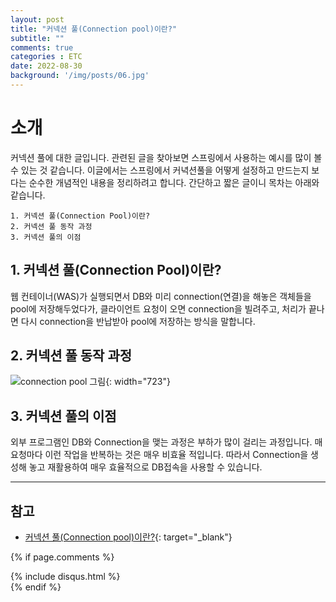 ```yaml
---
layout: post
title: "커넥션 풀(Connection pool)이란?"
subtitle: ""
comments: true
categories : ETC
date: 2022-08-30
background: '/img/posts/06.jpg'
---
```


# 소개
커넥션 풀에 대한 글입니다.
관련된 글을 찾아보면 스프링에서 사용하는 예시를 많이 볼 수 있는 것 같습니다.
이글에서는 스프링에서 커녁션풀을 어떻게 설정하고 만드는지 보다는 순수한 개념적인 내용을 정리하려고 합니다.
간단하고 짧은 글이니
목차는 아래와 같습니다.
```
1. 커넥션 풀(Connection Pool)이란?
2. 커넥션 풀 동작 과정
3. 커넥션 풀의 이점
```

## 1. 커넥션 풀(Connection Pool)이란?
웹 컨테이너(WAS)가 실행되면서 DB와 미리 connection(연결)을 해놓은 객체들을 pool에 저장해두었다가,
클라이언트 요청이 오면 connection을 빌려주고, 
처리가 끝나면 다시 connection을 반납받아 pool에 저장하는 방식을 말합니다.

## 2. 커넥션 풀 동작 과정
![connection pool 그림](https://linked2ev.github.io/assets/img/devlog/201908/cp-s1.png){: width="723"}

## 3. 커넥션 풀의 이점
외부 프로그램인 DB와 Connection을 맺는 과정은 부하가 많이 걸리는 과정입니다.
매 요청마다 이런 작업을 반복하는 것은 매우 비효율 적입니다.
따라서 Connection을 생성해 놓고 재활용하여 매우 효율적으로 DB접속을 사용할 수 있습니다.


---
## 참고
- [커넥션 풀(Connection pool)이란?](https://linked2ev.github.io/spring/2019/08/14/Spring-3-%EC%BB%A4%EB%84%A5%EC%85%98-%ED%92%80%EC%9D%B4%EB%9E%80/){: target="_blank"}

{% if page.comments %}
<div id="post-disqus" class="container">
{% include disqus.html %}
</div>
{% endif %}
